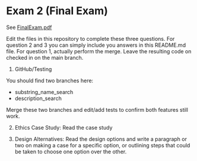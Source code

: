 # Exam 2 (Final Exam)

See [FinalExam.pdf](FinalExam.pdf)

Edit the files in this repository to complete these three questions. For question 2 and 3 you can simply include you answers in this README.md file. For question 1, actually perform the merge. Leave the resulting code on checked in on the main branch.

1. GitHub/Testing

You should find two branches here:

- substring_name_search
- description_search

Merge these two branches and edit/add tests to confirm both features still work.

2. Ethics Case Study: Read the case study

3. Design Alternatives: Read the design options and write a paragraph or two on making a case for a specific option, or outlining steps that could be taken to choose one option over the other.
